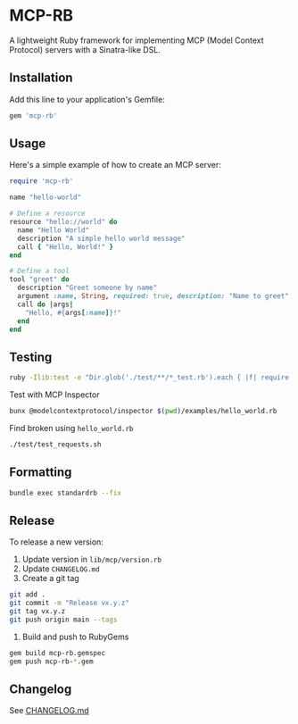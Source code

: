 # MCP-RB

A lightweight Ruby framework for implementing MCP (Model Context Protocol) servers with a Sinatra-like DSL.

## Installation

Add this line to your application's Gemfile:

```ruby
gem 'mcp-rb'
```

## Usage

Here's a simple example of how to create an MCP server:

```ruby
require 'mcp-rb'

name "hello-world"

# Define a resource
resource "hello://world" do
  name "Hello World"
  description "A simple hello world message"
  call { "Hello, World!" }
end

# Define a tool
tool "greet" do
  description "Greet someone by name"
  argument :name, String, required: true, description: "Name to greet"
  call do |args|
    "Hello, #{args[:name]}!"
  end
end
```

## Testing

```bash
ruby -Ilib:test -e "Dir.glob('./test/**/*_test.rb').each { |f| require f }"
```

Test with MCP Inspector

```bash
bunx @modelcontextprotocol/inspector $(pwd)/examples/hello_world.rb
```

Find broken using `hello_world.rb`

```bash
./test/test_requests.sh
```

## Formatting

```bash
bundle exec standardrb --fix
```

## Release

To release a new version:

1. Update version in `lib/mcp/version.rb`
2. Update `CHANGELOG.md`
3. Create a git tag

```bash
git add .
git commit -m "Release vx.y.z"
git tag vx.y.z
git push origin main --tags
```

1. Build and push to RubyGems

```bash
gem build mcp-rb.gemspec
gem push mcp-rb-*.gem
```

## Changelog

See [CHANGELOG.md](CHANGELOG.md)

